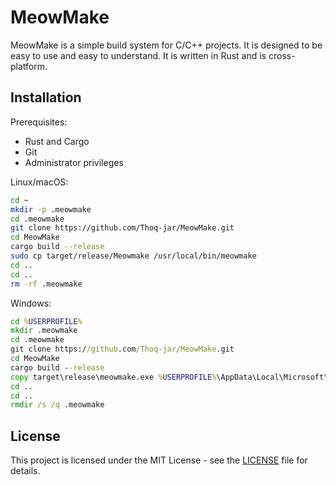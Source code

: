 # MeowMake

MeowMake is a simple build system for C/C++ projects. It is designed to be easy to use and easy to understand. It is written in Rust and is cross-platform.

## Installation
Prerequisites:
- Rust and Cargo
- Git
- Administrator privileges

Linux/macOS:
```bash
cd ~
mkdir -p .meowmake
cd .meowmake
git clone https://github.com/Thoq-jar/MeowMake.git
cd MeowMake
cargo build --release
sudo cp target/release/Meowmake /usr/local/bin/meowmake
cd ..
cd ..
rm -rf .meowmake
```

Windows:
```cmd
cd %USERPROFILE%
mkdir .meowmake
cd .meowmake
git clone https://github.com/Thoq-jar/MeowMake.git
cd MeowMake
cargo build --release
copy target\release\meowmake.exe %USERPROFILE%\AppData\Local\Microsoft\WindowsApps
cd ..
cd ..
rmdir /s /q .meowmake
```

## License
This project is licensed under the MIT License - see the [LICENSE](LICENSE) file for details.
